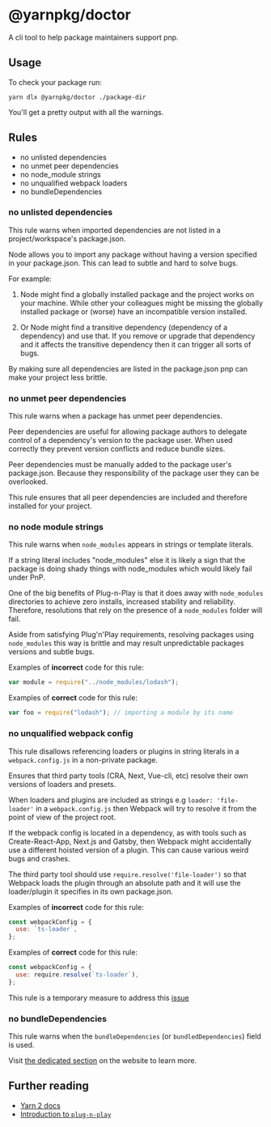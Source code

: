 # @yarnpkg/doctor

A cli tool to help package maintainers support pnp.

## Usage

To check your package run:

`yarn dlx @yarnpkg/doctor ./package-dir`

You'll get a pretty output with all the warnings.

## Rules

- no unlisted dependencies
- no unmet peer dependencies
- no node_module strings
- no unqualified webpack loaders
- no bundleDependencies

### no unlisted dependencies

This rule warns when imported dependencies are not listed in a project/workspace's package.json.

Node allows you to import any package without having a version specified in your package.json. This can lead to subtle and hard to solve bugs.

For example:
1. Node might find a globally installed package and the project works on your machine. While other your colleagues might be missing the globally installed package or (worse) have an incompatible version installed.

2. Or Node might find a transitive dependency (dependency of a dependency) and use that. If you remove or upgrade that dependency and it affects the transitive dependency then it can trigger all sorts of bugs.

By making sure all dependencies are listed in the package.json pnp can make your project less brittle.

### no unmet peer dependencies

This rule warns when a package has unmet peer dependencies.

Peer dependencies are useful for allowing package authors to delegate control of a dependency's version to the package user. When used correctly they prevent version conflicts and reduce bundle sizes.

Peer dependencies must be manually added to the package user's package.json. Because they responsibility of the package user they can be overlooked.

This rule ensures that all peer dependencies are included and therefore installed for your project.

### no node module strings

This rule warns when `node_modules` appears in strings or template literals.

If a string literal includes "node_modules" else it is likely a sign that the package is doing shady things with node_modules which would likely fail under PnP.

One of the big benefits of Plug-n-Play is that it does away with `node_modules` directories to achieve zero installs, increased stability and reliability. Therefore, resolutions that rely on the presence of a `node_modules` folder will fail.

Aside from satisfying Plug'n'Play requirements, resolving packages using `node_modules` this way is brittle and may result unpredictable packages versions and subtle bugs.

Examples of **incorrect** code for this rule:

```js
var module = require("../node_modules/lodash");
```

Examples of **correct** code for this rule:

```js
var foo = require("lodash"); // importing a module by its name
```

### no unqualified webpack config

This rule disallows referencing loaders or plugins in string literals in a `webpack.config.js` in a non-private package.

Ensures that third party tools (CRA, Next, Vue-cli, etc) resolve their own versions of loaders and presets.

When loaders and plugins are included as strings e.g `loader: 'file-loader'` in a `webpack.config.js` then Webpack will try to resolve it from the point of view of the project root.

If the webpack config is located in a dependency, as with tools such as Create-React-App, Next.js and Gatsby, then Webpack might accidentally use a different hoisted version of a plugin. This can cause various weird bugs and crashes.

The third party tool should use `require.resolve('file-loader')` so that Webpack loads the plugin through an absolute path and it will use the loader/plugin it specifies in its own package.json.

Examples of **incorrect** code for this rule:

```js
const webpackConfig = {
  use: `ts-loader`,
};
```

Examples of **correct** code for this rule:

```js
const webpackConfig = {
  use: require.resolve(`ts-loader`),
};
```

This rule is a temporary measure to address this [issue](https://github.com/webpack/webpack/issues/9648)

### no bundleDependencies

This rule warns when the `bundleDependencies` (or `bundledDependencies`) field is used.

Visit [the dedicated section](https://yarnpkg.com/migration/guide#dont-use-bundledependencies) on the website to learn more.

## Further reading

* [Yarn 2 docs](https://yarnpkg.com)
* [Introduction to `plug-n-play`](https://yarnpkg.com/features/pnp)
